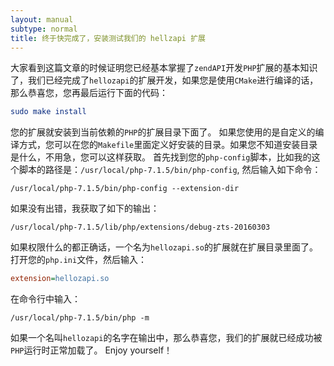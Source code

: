 ```yaml
---
layout: manual
subtype: normal
title: 终于快完成了，安装测试我们的 hellzapi 扩展
---
```

大家看到这篇文章的时候证明您已经基本掌握了`zendAPI`开发`PHP`扩展的基本知识了，我们已经完成了`hellozapi`的扩展开发，如果您是使用`CMake`进行编译的话，那么恭喜您，您再最后运行下面的代码：
```cmake
sudo make install
```
您的扩展就安装到当前依赖的`PHP`的扩展目录下面了。
如果您使用的是自定义的编译方式，您可以在您的`Makefile`里面定义好安装的目录。如果您不知道安装目录是什么，不用急，您可以这样获取。
首先找到您的`php-config`脚本，比如我的这个脚本的路径是：`/usr/local/php-7.1.5/bin/php-config`, 然后输入如下命令：
```shell
/usr/local/php-7.1.5/bin/php-config --extension-dir
```
如果没有出错，我获取了如下的输出：
```shell
/usr/local/php-7.1.5/lib/php/extensions/debug-zts-20160303
```
如果权限什么的都正确话，一个名为`hellozapi.so`的扩展就在扩展目录里面了。
打开您的`php.ini`文件，然后输入：
```ini
extension=hellozapi.so
```
在命令行中输入：
```shell
/usr/local/php-7.1.5/bin/php -m
```
如果一个名叫`hellozapi`的名字在输出中，那么恭喜您，我们的扩展就已经成功被`PHP`运行时正常加载了。 
Enjoy yourself！